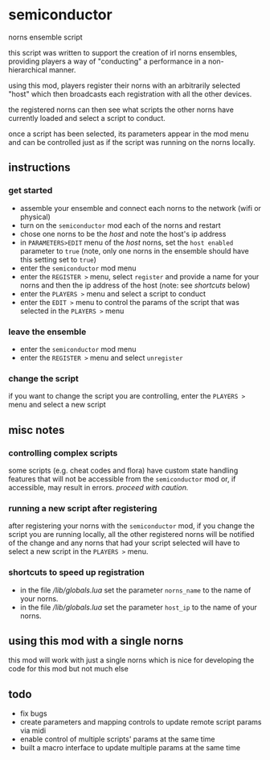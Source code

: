 # semiconductor

norns ensemble script

this script was written to support the creation of irl norns ensembles, providing players a way of "conducting" a performance in a non-hierarchical manner.

using this mod, players register their norns with an arbitrarily selected "host" which then broadcasts each registration with all the other devices.

the registered norns can then see what scripts the other norns have currently loaded and select a script to conduct.

once a script has been selected, its parameters appear in the mod menu and can be controlled just as if the script was running on the norns locally.

## instructions

### get started

* assemble your ensemble and connect each norns to the network (wifi or physical)
* turn on the `semiconductor` mod each of the norns and restart
* chose one norns to be the *host* and note the host's ip address 
* in `PARAMETERS>EDIT` menu of the *host* norns, set the `host enabled` parameter to `true` (note, only one norns in the ensemble should have this setting set to `true`) 
* enter the `semiconductor` mod menu
* enter the `REGISTER >` menu, select `register` and provide a name for your norns and then the ip address of the host (note: see *shortcuts* below)
* enter the `PLAYERS >` menu and select a script to conduct 
* enter the `EDIT >` menu to control the params of the script that was selected in the `PLAYERS >` menu

### leave the ensemble
* enter the `semiconductor` mod menu
* enter the `REGISTER >` menu and select `unregister`

### change the script
if you want to change the script you are controlling, enter the `PLAYERS >` menu and select a new script

## misc notes
### controlling complex scripts 
some scripts (e.g. cheat codes and flora) have custom state handling features that will not be accessible from the `semiconductor` mod or, if accessible, may result in errors. *proceed with caution.*

### running a new script after registering
after registering your norns with the `semiconductor` mod, if you change the script you are running locally, all the other registered norns will be notified of the change and any norns that had your script selected will have to select a new script in the `PLAYERS >` menu.

### shortcuts to speed up registration
* in the file */lib/globals.lua* set the parameter `norns_name` to the name of your norns.
* in the file */lib/globals.lua* set the parameter `host_ip` to the name of your norns.

## using this mod with a single norns
this mod will work with just a single norns which is nice for developing the code for this mod but not much else 

## todo
* fix bugs
* create parameters and mapping controls to update remote script params via midi
* enable control of multiple scripts' params at the same time
* built a macro interface to update multiple params at the same time


